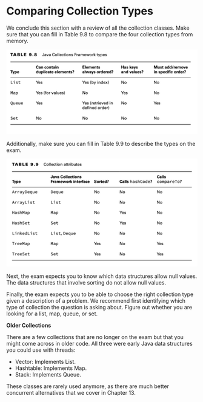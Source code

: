 # Comparing Collection Types

We conclude this section with a review of all the collection classes. Make sure that you can fill in Table 9.8 to
compare the four collection types from memory.

![](../images/java-collections-framework-types.png)

Additionally, make sure you can fill in Table 9.9 to describe the types on the exam.

![](../images/collection-attributes.png)

Next, the exam expects you to know which data structures allow null values. The data structures that involve sorting do
not allow null values.

Finally, the exam expects you to be able to choose the right collection type given a description of a problem. We
recommend first identifying which type of collection the question is asking about. Figure out whether you are looking
for a list, map, queue, or set.

**Older Collections**

There are a few collections that are no longer on the exam but that you might come across in older code. All three were
early Java data structures you could use with threads:

- Vector: Implements List.
- Hashtable: Implements Map.
- Stack: Implements Queue.

These classes are rarely used anymore, as there are much better concurrent alternatives that we cover in Chapter 13. 
